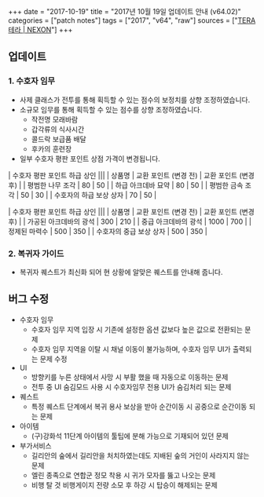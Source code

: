 +++
date = "2017-10-19"
title = "2017년 10월 19일 업데이트 안내 (v64.02)"
categories = ["patch notes"]
tags = ["2017", "v64", "raw"]
sources = ["[TERA 테라 | NEXON](http://tera.nexon.com/news/update/view.aspx?n4articlesn=301)"]
+++

## 업데이트

### **1.** 수호자 임무
- 사제 클래스가 전투를 통해 획득할 수 있는 점수의 보정치를 상향 조정하였습니다.
- 소규모 임무를 통해 획득할 수 있는 점수를 상향 조정하였습니다.
  - 작전명 모래바람
  - 갑각류의 식사시간
  - 콜드락 보급품 배달
  - 후카의 훈련장
- 일부 수호자 평판 포인트 상점 가격이 변경됩니다.

| 수호자 평판 포인트 하급 상인 |||
| 상품명 | 교환 포인트 (변경 전) | 교환 포인트 (변경 후) |
| 평범한 나무 조각 | 80 | 50 |
| 하급 아크데바 묘약 | 80 | 50 |
| 평범한 금속 조각 | 50 | 30 |
| 수호자의 하급 보상 상자 | 70 | 50 |

| 수호자 평판 포인트 하급 상인 |||
| 상품명 | 교환 포인트 (변경 전) | 교환 포인트 (변경 후) |
| 가공된 아크데바의 광석 | 300 | 210 |
| 중급 아크데바의 광석 | 1000 | 700 |
| 정제된 마력수 | 500 | 350 |
| 수호자의 중급 보상 상자 | 500 | 350 |

### **2.** 복귀자 가이드
- 복귀자 퀘스트가 최신화 되어 현 상황에 알맞은 퀘스트를 안내해 줍니다.

## 버그 수정

- 수호자 임무
  - 수호자 임무 지역 입장 시 기존에 설정한 옵션 값보다 높은 값으로 전환되는 문제
  - 수호자 임무 지역을 이탈 시 채널 이동이 불가능하며, 수호자 임무 UI가 출력되는 문제 수정
- UI
  - 방향키를 누른 상태에서 사망 시 부활 했을 때 자동으로 이동하는 문제
  - 전투 중 UI 숨김모드 사용 시 수호자임무 전용 UI가 숨김처리 되는 문제
- 퀘스트
  - 특정 퀘스트 단계에서 복귀 용사 보상을 받아 순간이동 시 공중으로 순간이동 되는 문제
- 아이템
  - (구)강화석 11단계 아이템의 툴팁에 분해 가능으로 기재되어 있던 문제
- 부가서비스
  - 길리안의 숲에서 길리안을 처치하였는데도 지배된 숲의 거인이 사라지지 않는 문제
  - 엘린 종족으로 연합군 정모 착용 시 귀가 모자를 뚫고 나오는 문제
  - 비행 탈 것 비행게이지 전량 소모 후 하강 시 탑승이 해제되는 문제
